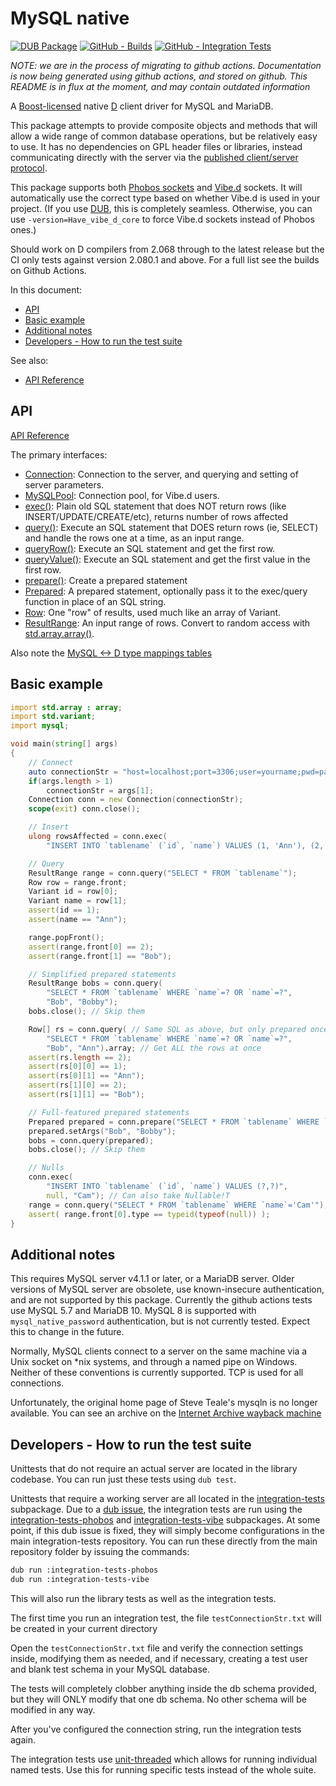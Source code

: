 MySQL native
============

[![DUB Package](https://img.shields.io/dub/v/mysql-native.svg)](https://code.dlang.org/packages/mysql-native)
[![GitHub - Builds](https://github.com/mysql-d/mysql-native/actions/workflows/dub.yml/badge.svg)](https://github.com/mysql-d/mysql-native/actions/workflows/dub.yml)
[![GitHub - Integration Tests](https://github.com/mysql-d/mysql-native/actions/workflows/integration-testing.yml/badge.svg)](https://github.com/mysql-d/mysql-native/actions/workflows/integration-testing.yml)

*NOTE: we are in the process of migrating to github actions. Documentation is now
being generated using github actions, and stored on github. This README
is in flux at the moment, and may contain outdated information*

A [Boost-licensed](http://www.boost.org/LICENSE_1_0.txt) native [D](http://dlang.org)
client driver for MySQL and MariaDB.

This package attempts to provide composite objects and methods that will
allow a wide range of common database operations, but be relatively easy to
use. It has no dependencies on GPL header files or libraries, instead communicating
directly with the server via the
[published client/server protocol](http://dev.mysql.com/doc/internals/en/client-server-protocol.html).

This package supports both [Phobos sockets](https://dlang.org/phobos/std_socket.html)
and [Vibe.d](http://vibed.org/) sockets. It will automatically use the correct
type based on whether Vibe.d is used in your project. (If you use
[DUB](http://code.dlang.org/getting_started), this is completely seamless.
Otherwise, you can use `-version=Have_vibe_d_core` to force Vibe.d sockets
instead of Phobos ones.)

Should work on D compilers from 2.068 through to the latest release but the CI only tests against version 2.080.1 and above. For a full list see the builds on Github Actions.

In this document:
* [API](#api)
* [Basic example](#basic-example)
* [Additional notes](#additional-notes)
* [Developers - How to run the test suite](#developers---how-to-run-the-test-suite)

See also:
* [API Reference](https://mysql-d.github.io/mysql-native/)

API
---

[API Reference](https://mysql-d.github.io/mysql-native/)

The primary interfaces:
- [Connection](https://mysql-d.github.io/mysql-native/mysql/connection/Connection.html): Connection to the server, and querying and setting of server parameters.
- [MySQLPool](https://mysql-d.github.io/mysql-native/mysql/pool/MySQLPool.html): Connection pool, for Vibe.d users.
- [exec()](https://mysql-d.github.io/mysql-native/mysql/commands/exec.html): Plain old SQL statement that does NOT return rows (like INSERT/UPDATE/CREATE/etc), returns number of rows affected
- [query()](https://mysql-d.github.io/mysql-native/mysql/commands/query.html): Execute an SQL statement that DOES return rows (ie, SELECT) and handle the rows one at a time, as an input range.
- [queryRow()](https://mysql-d.github.io/mysql-native/mysql/commands/queryRow.html): Execute an SQL statement and get the first row.
- [queryValue()](https://mysql-d.github.io/mysql-native/mysql/commands/queryValue.html): Execute an SQL statement and get the first value in the first row.
- [prepare()](https://mysql-d.github.io/mysql-native/mysql/connection/prepare.html): Create a prepared statement
- [Prepared](https://mysql-d.github.io/mysql-native/mysql/prepared/Prepared.html): A prepared statement, optionally pass it to the exec/query function in place of an SQL string.
- [Row](https://mysql-d.github.io/mysql-native/mysql/result/Row.html): One "row" of results, used much like an array of Variant.
- [ResultRange](https://mysql-d.github.io/mysql-native/mysql/result/ResultRange.html): An input range of rows. Convert to random access with [std.array.array()](https://dlang.org/phobos/std_array.html#.array).

Also note the [MySQL <-> D type mappings tables](https://mysql-d.github.io/mysql-native/mysql.html)

Basic example
-------------
```d
import std.array : array;
import std.variant;
import mysql;

void main(string[] args)
{
	// Connect
	auto connectionStr = "host=localhost;port=3306;user=yourname;pwd=pass123;db=mysqln_testdb";
	if(args.length > 1)
		connectionStr = args[1];
	Connection conn = new Connection(connectionStr);
	scope(exit) conn.close();

	// Insert
	ulong rowsAffected = conn.exec(
		"INSERT INTO `tablename` (`id`, `name`) VALUES (1, 'Ann'), (2, 'Bob')");

	// Query
	ResultRange range = conn.query("SELECT * FROM `tablename`");
	Row row = range.front;
	Variant id = row[0];
	Variant name = row[1];
	assert(id == 1);
	assert(name == "Ann");

	range.popFront();
	assert(range.front[0] == 2);
	assert(range.front[1] == "Bob");

	// Simplified prepared statements
	ResultRange bobs = conn.query(
		"SELECT * FROM `tablename` WHERE `name`=? OR `name`=?",
		"Bob", "Bobby");
	bobs.close(); // Skip them

	Row[] rs = conn.query( // Same SQL as above, but only prepared once and is reused!
		"SELECT * FROM `tablename` WHERE `name`=? OR `name`=?",
		"Bob", "Ann").array; // Get ALL the rows at once
	assert(rs.length == 2);
	assert(rs[0][0] == 1);
	assert(rs[0][1] == "Ann");
	assert(rs[1][0] == 2);
	assert(rs[1][1] == "Bob");

	// Full-featured prepared statements
	Prepared prepared = conn.prepare("SELECT * FROM `tablename` WHERE `name`=? OR `name`=?");
	prepared.setArgs("Bob", "Bobby");
	bobs = conn.query(prepared);
	bobs.close(); // Skip them

	// Nulls
	conn.exec(
		"INSERT INTO `tablename` (`id`, `name`) VALUES (?,?)",
		null, "Cam"); // Can also take Nullable!T
	range = conn.query("SELECT * FROM `tablename` WHERE `name`='Cam'");
	assert( range.front[0].type == typeid(typeof(null)) );
}
```

Additional notes
----------------

This requires MySQL server v4.1.1 or later, or a MariaDB server. Older
versions of MySQL server are obsolete, use known-insecure authentication,
and are not supported by this package. Currently the github actions tests use
MySQL 5.7 and MariaDB 10. MySQL 8 is supported with `mysql_native_password`
authentication, but is not currently tested. Expect this to change in the future.

Normally, MySQL clients connect to a server on the same machine via a Unix
socket on *nix systems, and through a named pipe on Windows. Neither of these
conventions is currently supported. TCP is used for all connections.

Unfortunately, the original home page of Steve Teale's mysqln is no longer
available. You can see an archive on the [Internet Archive wayback
machine](https://web.archive.org/web/20120323165808/http://britseyeview.com/software/mysqln)

Developers - How to run the test suite
--------------------------------------

Unittests that do not require an actual server are located in the library
codebase. You can run just these tests using `dub test`.

Unittests that require a working server are all located in the
[integration-tests](integration-tests) subpackage. Due to a [dub
issue](https://github.com/dlang/dub/issues/2136), the integration tests are run
using the [integration-tests-phobos](integration-tests-phobos) and
[integration-tests-vibe](integration-tests-vibe) subpackages. At some point, if this dub issue
is fixed, they will simply become configurations in the main integration-tests
repository. You can run these directly from the main repository folder by
issuing the commands:

```sh
dub run :integration-tests-phobos
dub run :integration-tests-vibe
```
This will also run the library tests as well as the integration tests.

The first time you run an integration test, the file `testConnectionStr.txt`
will be created in your current directory

Open the `testConnectionStr.txt` file and verify the connection settings
inside, modifying them as needed, and if necessary, creating a test user and
blank test schema in your MySQL database.

The tests will completely clobber anything inside the db schema provided,
but they will ONLY modify that one db schema. No other schema will be
modified in any way.

After you've configured the connection string, run the integration tests again.

The integration tests use
[unit-threaded](https://code.dlang.org/packages/unit-threaded) which allows for
running individual named tests. Use this for running specific tests instead of
the whole suite.
